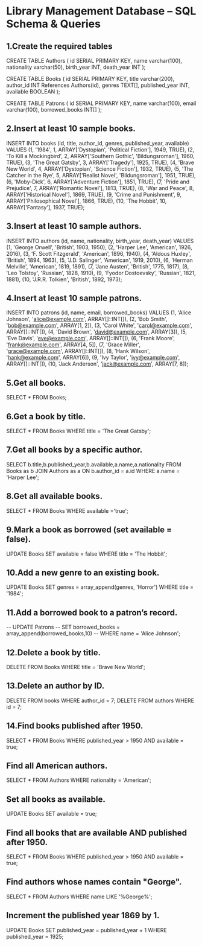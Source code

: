 # Library Management Database – SQL Schema & Queries

## 1.Create the required tables
CREATE TABLE Authors (
id SERIAL PRIMARY KEY,
name varchar(100),
nationality varchar(50),
birth_year INT,
death_year INT
);

CREATE TABLE Books (
id SERIAL PRIMARY KEY,
title varchar(200),
author_id INT References Authors(id),
genres TEXT[],
published_year INT,
available BOOLEAN
);

CREATE TABLE Patrons (
id SERIAL PRIMARY KEY,
name varchar(100),
email varchar(100),
borrowed_books INT[]
);

## 2.Insert at least 10 sample books.
INSERT INTO books (id, title, author_id, genres, published_year, available) VALUES
(1, '1984', 1, ARRAY['Dystopian', 'Political Fiction'], 1949, TRUE),
(2, 'To Kill a Mockingbird', 2, ARRAY['Southern Gothic', 'Bildungsroman'], 1960, TRUE),
(3, 'The Great Gatsby', 3, ARRAY['Tragedy'], 1925, TRUE),
(4, 'Brave New World', 4, ARRAY['Dystopian', 'Science Fiction'], 1932, TRUE),
(5, 'The Catcher in the Rye', 5, ARRAY['Realist Novel', 'Bildungsroman'], 1951, TRUE),
(6, 'Moby-Dick', 6, ARRAY['Adventure Fiction'], 1851, TRUE),
(7, 'Pride and Prejudice', 7, ARRAY['Romantic Novel'], 1813, TRUE),
(8, 'War and Peace', 8, ARRAY['Historical Novel'], 1869, TRUE),
(9, 'Crime and Punishment', 9, ARRAY['Philosophical Novel'], 1866, TRUE),
(10, 'The Hobbit', 10, ARRAY['Fantasy'], 1937, TRUE);

## 3.Insert at least 10 sample authors.
INSERT INTO authors (id, name, nationality, birth_year, death_year) VALUES
(1, 'George Orwell', 'British', 1903, 1950),
(2, 'Harper Lee', 'American', 1926, 2016),
(3, 'F. Scott Fitzgerald', 'American', 1896, 1940),
(4, 'Aldous Huxley', 'British', 1894, 1963),
(5, 'J.D. Salinger', 'American', 1919, 2010),
(6, 'Herman Melville', 'American', 1819, 1891),
(7, 'Jane Austen', 'British', 1775, 1817),
(8, 'Leo Tolstoy', 'Russian', 1828, 1910),
(9, 'Fyodor Dostoevsky', 'Russian', 1821, 1881),
(10, 'J.R.R. Tolkien', 'British', 1892, 1973);

## 4.Insert at least 10 sample patrons.
INSERT INTO patrons (id, name, email, borrowed_books) VALUES
(1, 'Alice Johnson', 'alice@example.com', ARRAY[]::INT[]),
(2, 'Bob Smith', 'bob@example.com', ARRAY[1, 2]),
(3, 'Carol White', 'carol@example.com', ARRAY[]::INT[]),
(4, 'David Brown', 'david@example.com', ARRAY[3]),
(5, 'Eve Davis', 'eve@example.com', ARRAY[]::INT[]),
(6, 'Frank Moore', 'frank@example.com', ARRAY[4, 5]),
(7, 'Grace Miller', 'grace@example.com', ARRAY[]::INT[]),
(8, 'Hank Wilson', 'hank@example.com', ARRAY[6]),
(9, 'Ivy Taylor', 'ivy@example.com', ARRAY[]::INT[]),
(10, 'Jack Anderson', 'jack@example.com', ARRAY[7, 8]);

## 5.Get all books.
SELECT * FROM Books;

## 6.Get a book by title.
SELECT * 
FROM Books
WHERE title = 'The Great Gatsby';

## 7.Get all books by a specific author.
SELECT b.title,b.published_year,b.available,a.name,a.nationality 
FROM Books as b
JOIN Authors as a
ON b.author_id = a.id
WHERE a.name = 'Harper Lee';

## 8.Get all available books.
SELECT * 
FROM Books
WHERE available ='true';

## 9.Mark a book as borrowed (set available = false).
UPDATE Books
SET available = false
WHERE title = 'The Hobbit';

## 10.Add a new genre to an existing book.
UPDATE Books
SET genres = array_append(genres, 'Horror')
WHERE title = '1984';

## 11.Add a borrowed book to a patron’s record.
-- UPDATE Patrons
-- SET borrowed_books = array_append(borrowed_books,10)
-- WHERE name = 'Alice Johnson';

## 12.Delete a book by title.
DELETE 
FROM Books
WHERE title = 'Brave New World';

## 13.Delete an author by ID.
DELETE FROM books WHERE author_id = 7;
DELETE FROM authors WHERE id = 7;

## 14.Find books published after 1950.
SELECT * 
FROM Books
WHERE published_year > 1950 AND available = true;

## Find all American authors.
SELECT * 
FROM Authors
WHERE nationality = 'American';

## Set all books as available.
UPDATE Books
SET available = true;

## Find all books that are available AND published after 1950.
SELECT * 
FROM Books
WHERE published_year > 1950 AND available = true;

## Find authors whose names contain "George".
SELECT *
FROM Authors
WHERE name LIKE '%George%';

## Increment the published year 1869 by 1.
UPDATE Books
SET published_year = published_year + 1
WHERE published_year = 1925; 